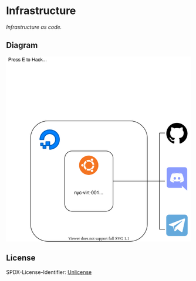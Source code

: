 # Infrastructure

_Infrastructure as code._

## Diagram

![Diagram](doc/diagram/infrastructure.svg)

## License

SPDX-License-Identifier: [Unlicense](https://spdx.org/licenses/Unlicense.html)
